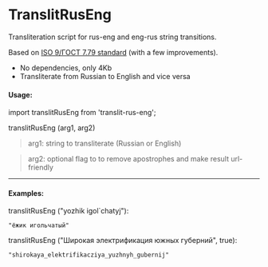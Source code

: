 # TranslitRusEng

Transliteration script for rus-eng and eng-rus string transitions.

Based on [ISO 9/ГОСТ 7.79 standard](https://ru.wikipedia.org/wiki/ISO_9#.D0.A2.D0.B0.D0.B1.D0.BB._2._.D0.A2.D1.80.D0.B0.D0.BD.D1.81.D0.BB.D0.B8.D1.82.D0.B5.D1.80.D0.B0.D1.86.D0.B8.D1.8F_.D0.BF.D0.BE_.D1.81.D0.B8.D1.81.D1.82.D0.B5.D0.BC.D0.B5_.D0.91) (with a few improvements).

 * No dependencies, only 4Kb
 * Transliterate from Russian to English and vice versa

#### Usage:
import translitRusEng from 'translit-rus-eng';

translitRusEng (arg1, arg2)

> arg1: string to transliterate (Russian or English)

> arg2: optional flag to to remove apostrophes and make result url-friendly

---

#### Examples:

translitRusEng ("yozhik igol`chatyj"):

```
"ёжик игольчатый"
```

translitRusEng ("Широкая электрификация южных губерний", true):

```
"shirokaya_elektrifikacziya_yuzhnyh_gubernij"
```
